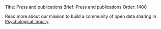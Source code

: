 Title: Press and publications
Brief: Press and publications
Order: 1400

Read more about our mission to build a community of open data sharing in [Psychological Inquiry](http://www.tandfonline.com/doi/abs/10.1080/1047840X.2012.705133#.UoUGM_mfhtE "Towards Open Behavioral Science").
